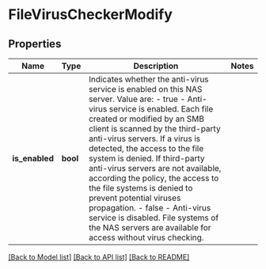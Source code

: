# FileVirusCheckerModify

## Properties
Name | Type | Description | Notes
------------ | ------------- | ------------- | -------------
**is_enabled** | **bool** | Indicates whether the anti-virus service is enabled on this NAS server. Value are: - true - Anti-virus service is enabled. Each file created or modified by an SMB client is scanned by the third-party anti-virus servers. If a virus is detected, the access to the file system is denied. If third-party anti-virus servers are not available, according the policy, the access to the file systems is denied to prevent potential viruses propagation. - false - Anti-virus service is disabled. File systems of the NAS servers are available for access without virus checking.  | 

[[Back to Model list]](../README.md#documentation-for-models) [[Back to API list]](../README.md#documentation-for-api-endpoints) [[Back to README]](../README.md)

